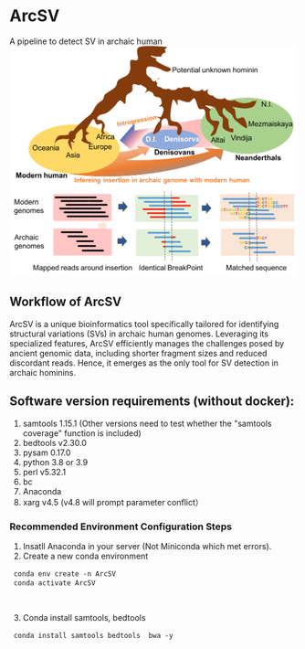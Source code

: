 # ArcSV
A pipeline to detect SV in archaic human
<br/>
![This is an image](https://github.com/xuxif/ArcSV/blob/main/archaic_fig1.png)
<br/>
##
## Workflow of ArcSV <br />
ArcSV is a unique bioinformatics tool specifically tailored for identifying structural variations (SVs) in archaic human genomes. Leveraging its specialized features, ArcSV efficiently manages the challenges posed by ancient genomic data, including shorter fragment sizes and reduced discordant reads. Hence, it emerges as the only tool for SV detection in archaic hominins.

## Software version requirements (without docker): <br />
1. samtools 1.15.1 (Other versions need to test whether the "samtools coverage" function is included)<br />
2. bedtools v2.30.0<br />
3. pysam 0.17.0<br />
4. python 3.8 or 3.9 <br />
5. perl v5.32.1<br />
6. bc <br />
7. Anaconda <br />
8. xarg v4.5 (v4.8 will prompt parameter conflict）
### Recommended Environment Configuration Steps
1. Insatll Anaconda in your server (Not Miniconda which met errors).
2. Create a new conda environment 
 
 ```
  conda env create -n ArcSV 
  conda activate ArcSV
 ```
 <br />
 
3. Conda install samtools, bedtools
 
 ```
  conda install samtools bedtools  bwa -y
  ```
